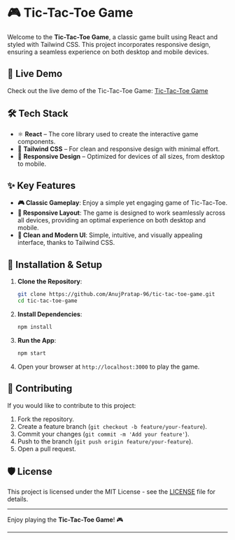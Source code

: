 # 🎮 Tic-Tac-Toe Game

Welcome to the **Tic-Tac-Toe Game**, a classic game built using React and styled with Tailwind CSS. This project incorporates responsive design, ensuring a seamless experience on both desktop and mobile devices.

## 🚀 Live Demo

Check out the live demo of the Tic-Tac-Toe Game: [Tic-Tac-Toe Game](https://tic-tac-toe-aps.netlify.app/)

## 🛠 Tech Stack

- ⚛️ **React** – The core library used to create the interactive game components.
- 🎨 **Tailwind CSS** – For clean and responsive design with minimal effort.
- 📱 **Responsive Design** – Optimized for devices of all sizes, from desktop to mobile.

## ✨ Key Features

- **🎮 Classic Gameplay**: Enjoy a simple yet engaging game of Tic-Tac-Toe.
- **📱 Responsive Layout**: The game is designed to work seamlessly across all devices, providing an optimal experience on both desktop and mobile.
- **🎨 Clean and Modern UI**: Simple, intuitive, and visually appealing interface, thanks to Tailwind CSS.

## 🔧 Installation & Setup

1. **Clone the Repository**:
    ```bash
    git clone https://github.com/AnujPratap-96/tic-tac-toe-game.git
    cd tic-tac-toe-game
    ```

2. **Install Dependencies**:
    ```bash
    npm install
    ```

3. **Run the App**:
    ```bash
    npm start
    ```

4. Open your browser at `http://localhost:3000` to play the game.

## 🤝 Contributing

If you would like to contribute to this project:
1. Fork the repository.
2. Create a feature branch (`git checkout -b feature/your-feature`).
3. Commit your changes (`git commit -m 'Add your feature'`).
4. Push to the branch (`git push origin feature/your-feature`).
5. Open a pull request.

## 🛡 License

This project is licensed under the MIT License - see the [LICENSE](LICENSE) file for details.

---

Enjoy playing the **Tic-Tac-Toe Game**! 🎮

---
